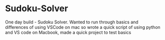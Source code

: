 # Sudoku-Solver
One day build - Sudoku Solver.
Wanted to run through basics and differences of using VSCode on mac so wrote a quick script of using python and VS code on Macbook, made a quick project to test basics
